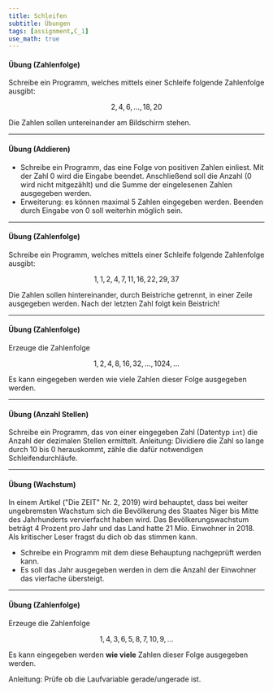 ```yaml
---
title: Schleifen
subtitle: Übungen
tags: [assignment,C_1]
use_math: true
---
```


#### Übung (Zahlenfolge)
Schreibe ein Programm, welches mittels einer Schleife folgende Zahlenfolge ausgibt: 

$$
2, 4, 6, \ldots, 18, 20
$$

Die Zahlen sollen untereinander am Bildschirm stehen.



---

#### Übung (Addieren)

- Schreibe ein Programm, das eine Folge von positiven Zahlen einliest. 
Mit der Zahl 0 wird die Eingabe beendet.
Anschließend soll die Anzahl (0 wird nicht mitgezählt) und die Summe der eingelesenen Zahlen ausgegeben werden.
- Erweiterung: es können maximal 5 Zahlen eingegeben werden.
Beenden durch Eingabe von 0 soll weiterhin möglich sein.



---

#### Übung (Zahlenfolge)
Schreibe ein Programm, welches mittels einer Schleife folgende Zahlenfolge ausgibt: 

$$
1, 1, 2, 4, 7, 11, 16, 22, 29, 37
$$

Die Zahlen sollen hintereinander, durch Beistriche getrennt, in einer Zeile ausgegeben werden.
Nach der letzten Zahl folgt kein Beistrich!



---

#### Übung (Zahlenfolge)

Erzeuge die Zahlenfolge 

$$
1, 2, 4, 8, 16, 32, \ldots, 1024, \ldots 
$$

Es kann eingegeben werden wie viele Zahlen dieser Folge ausgegeben werden.



---

#### Übung (Anzahl Stellen)

Schreibe ein Programm, das von einer eingegeben Zahl (Datentyp `int`) die Anzahl der dezimalen Stellen ermittelt. Anleitung: Dividiere die Zahl so lange durch 10 bis 0 herauskommt, zähle die dafür notwendigen Schleifendurchläufe.



---

#### Übung (Wachstum)

In einem Artikel ("Die ZEIT" Nr. 2, 2019) wird behauptet, dass bei weiter ungebremsten Wachstum sich die Bevölkerung des Staates Niger bis Mitte des Jahrhunderts vervierfacht haben wird. Das Bevölkerungswachstum beträgt 4 Prozent pro Jahr und das Land hatte 21 Mio. Einwohner in 2018. Als kritischer Leser fragst du dich ob das stimmen kann.

- Schreibe ein Programm mit dem diese Behauptung nachgeprüft werden kann.
- Es soll das Jahr ausgegeben werden in dem die Anzahl der Einwohner das vierfache übersteigt.



---

#### Übung (Zahlenfolge)

Erzeuge die Zahlenfolge 

$$
1, 4, 3, 6, 5, 8, 7, 10, 9, \ldots
$$

Es kann eingegeben werden **wie viele** Zahlen dieser Folge ausgegeben werden.

Anleitung: Prüfe ob die Laufvariable gerade/ungerade ist.
